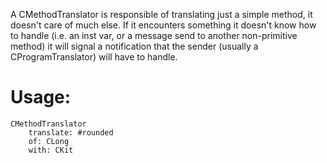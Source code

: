A CMethodTranslator is responsible of translating just a simple method, it doesn't care of much else. If it encounters something it doesn't know how to handle (i.e. an inst var, or a message send to another non-primitive method) it will signal a notification that the sender (usually a CProgramTranslator) will have to handle.

Usage:
====

	CMethodTranslator
		translate: #rounded
		of: CLong
		with: CKit